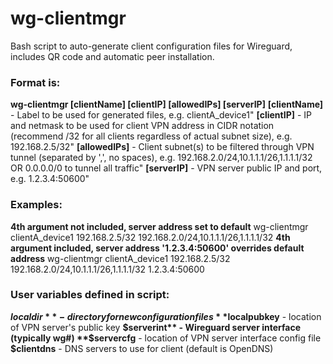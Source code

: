 # wg-clientmgr
Bash script to auto-generate client configuration files for Wireguard, includes QR code and automatic peer installation.


### Format is:
**wg-clientmgr [clientName] [clientIP] [allowedIPs] [serverIP]**
**[clientName]** - Label to be used for generated files, e.g. clientA_device1"
**[clientIP]** - IP and netmask to be used for client VPN address in CIDR notation (recommend /32 for all clients regardless of actual subnet size), e.g. 192.168.2.5/32"
**[allowedIPs]** - Client subnet(s) to be filtered through VPN tunnel (separated by ',', no spaces), e.g. 192.168.2.0/24,10.1.1.1/26,1.1.1.1/32 OR 0.0.0.0/0 to tunnel all traffic"
**[serverIP]** - VPN server public IP and port, e.g. 1.2.3.4:50600"

### Examples: 
**4th argument not included, server address set to default**
wg-clientmgr clientA_device1 192.168.2.5/32 192.168.2.0/24,10.1.1.1/26,1.1.1.1/32
**4th argument included, server address '1.2.3.4:50600' overrides default address**
wg-clientmgr clientA_device1 192.168.2.5/32 192.168.2.0/24,10.1.1.1/26,1.1.1.1/32 1.2.3.4:50600 

### User variables defined in script:
**$localdir** - directory for new configuration files
**$localpubkey** - location of VPN server's public key
**$serverint** - Wireguard server interface (typically wg#)
**$servercfg** - location of VPN server interface config file
**$clientdns** - DNS servers to use for client (default is OpenDNS)
